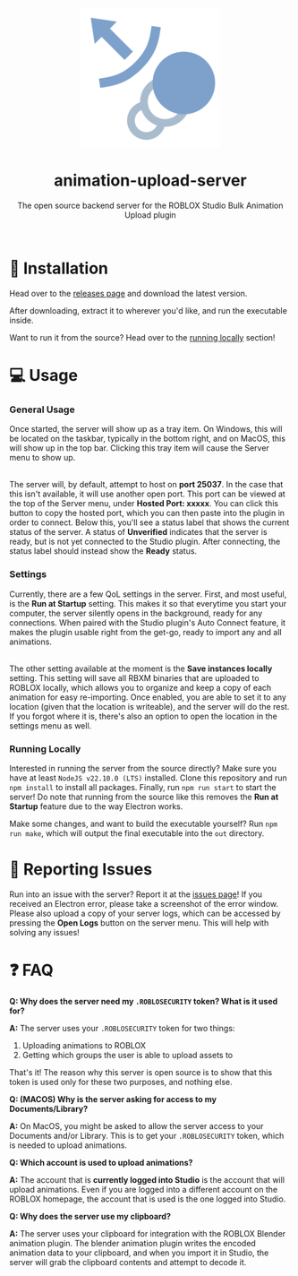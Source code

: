 <div align="center">
  <img src="/icons/icon.png" width=250 height=250></img>
  <h1>animation-upload-server</h1>

  <p>The open source backend server for the ROBLOX Studio Bulk Animation Upload plugin</p>
</div>
<br />
<h1>🔨 Installation</h1>
<p>Head over to the <a href="https://github.com/iiPotatoFlamesii/animation-upload-server/releases">releases page</a> and download the latest version.

After downloading, extract it to wherever you'd like, and run the executable inside.

Want to run it from the source? Head over to the <a href="#running-locally">running locally</a> section!</p>

<h1>💻 Usage</h1>
<h3>General Usage</h3>
Once started, the server will show up as a tray item. On Windows, this will be located on the taskbar, typically in the bottom right, and on MacOS, this will show up in the top bar. Clicking this tray item will cause the Server menu to show up.<br /><br />

The server will, by default, attempt to host on <strong>port 25037</strong>. In the case that this isn't available, it will use another open port. This port can be viewed at the top of the Server menu, under <strong>Hosted Port: xxxxx</strong>. You can click this button to copy the hosted port, which you can then paste into the plugin in order to connect. Below this, you'll see a status label that shows the current status of the server. A status of <strong>Unverified</strong> indicates that the server is ready, but is not yet connected to the Studio plugin. After connecting, the status label should instead show the <strong>Ready</strong> status.

<h3>Settings</h3>
Currently, there are a few QoL settings in the server. First, and most useful, is the <strong>Run at Startup</strong> setting. This makes it so that everytime you start your computer, the server silently opens in the background, ready for any connections. When paired with the Studio plugin's Auto Connect feature, it makes the plugin usable right from the get-go, ready to import any and all animations.<br /><br />

The other setting available at the moment is the <strong>Save instances locally</strong> setting. This setting will save all RBXM binaries that are uploaded to ROBLOX locally, which allows you to organize and keep a copy of each animation for easy re-importing. Once enabled, you are able to set it to any location (given that the location is writeable), and the server will do the rest. If you forgot where it is, there's also an option to open the location in the settings menu as well.

<h3>Running Locally</h3>
<p>Interested in running the server from the source directly? Make sure you have at least <code>NodeJS v22.10.0 (LTS)</code> installed. Clone this repository and run <code>npm install</code> to install all packages. Finally, run <code>npm run start</code> to start the server! Do note that running from the source like this removes the <strong>Run at Startup</strong> feature due to the way Electron works.

Make some changes, and want to build the executable yourself? Run <code>npm run make</code>, which will output the final executable into the <code>out</code> directory.</p>

<h1>🐛 Reporting Issues</h1>
Run into an issue with the server? Report it at the <a href="https://github.com/iiPotatoFlamesii/animation-upload-server/issues">issues page</a>! If you received an Electron error, please take a screenshot of the error window. Please also upload a copy of your server logs, which can be accessed by pressing the <strong>Open Logs</strong> button on the server menu. This will help with solving any issues!

<h1>❓ FAQ</h1>
<p><strong>Q: Why does the server need my <code>.ROBLOSECURITY</code> token? What is it used for?</strong></p>
<p><strong>A:</strong> The server uses your <code>.ROBLOSECURITY</code> token for two things:
  <ol>
    <li>Uploading animations to ROBLOX</li>
    <li>Getting which groups the user is able to upload assets to</li>
  </ol>
That's it! The reason why this server is open source is to show that this token is used only for these two purposes, and nothing else.
</p>

<p><strong>Q: (MACOS) Why is the server asking for access to my Documents/Library?</strong></p>
<p><strong>A:</strong> On MacOS, you might be asked to allow the server access to your Documents and/or Library. This is to get your <code>.ROBLOSECURITY</code> token, which is needed to upload animations.</p>

<p><strong>Q: Which account is used to upload animations?</strong></p>
<p><strong>A:</strong> The account that is <strong>currently logged into Studio</strong> is the account that will upload animations. Even if you are logged into a different account on the ROBLOX homepage, the account that is used is the one logged into Studio.</p>

<p><strong>Q: Why does the server use my clipboard?</strong></p>
<p><strong>A:</strong> The server uses your clipboard for integration with the ROBLOX Blender animation plugin. The blender animation plugin writes the encoded animation data to your clipboard, and when you import it in Studio, the server will grab the clipboard contents and attempt to decode it.</p>

